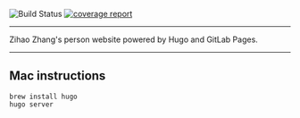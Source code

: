 ![Build Status](https://gitlab.com/zzh8829/zihao/badges/master/build.svg)
[![coverage report](https://gitlab.com/zzh8829/zihao/badges/master/coverage.svg)](https://gitlab.com/zzh8829/zihao/commits/master)

---

Zihao Zhang's person website powered by Hugo and GitLab Pages.

---

## Mac instructions

```
brew install hugo
hugo server
```

